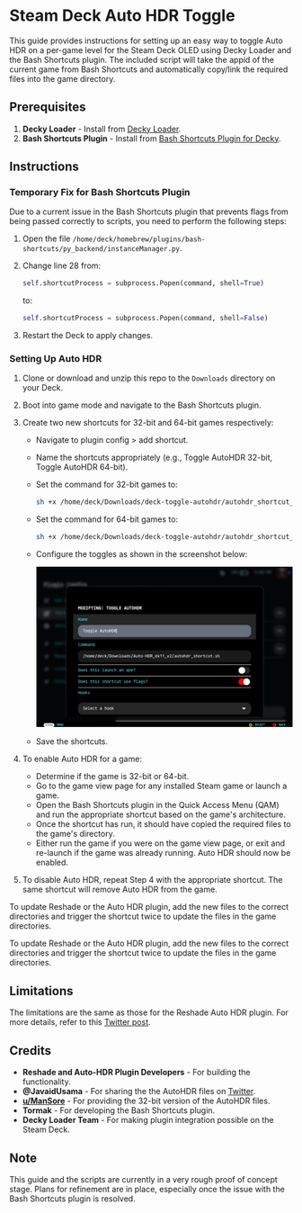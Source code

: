 # Steam Deck Auto HDR Toggle

This guide provides instructions for setting up an easy way to toggle Auto HDR on a per-game level for the Steam Deck OLED using Decky Loader and the Bash Shortcuts plugin.
The included script will take the appid of the current game from Bash Shortcuts and automatically copy/link the required files into the game directory.

## Prerequisites

1. **Decky Loader** - Install from [Decky Loader](https://decky.xyz/).
2. **Bash Shortcuts Plugin** - Install from [Bash Shortcuts Plugin for Decky](https://github.com/Tormak9970/bash-shortcuts).

## Instructions

### Temporary Fix for Bash Shortcuts Plugin

Due to a current issue in the Bash Shortcuts plugin that prevents flags from being passed correctly to scripts, you need to perform the following steps:

1. Open the file `/home/deck/homebrew/plugins/bash-shortcuts/py_backend/instanceManager.py`.
2. Change line 28 from:

    ```python
    self.shortcutProcess = subprocess.Popen(command, shell=True)
    ```

    to:

    ```python
    self.shortcutProcess = subprocess.Popen(command, shell=False)
    ```

3. Restart the Deck to apply changes.

### Setting Up Auto HDR

1. Clone or download and unzip this repo to the `Downloads` directory on your Deck.
2. Boot into game mode and navigate to the Bash Shortcuts plugin.
3. Create two new shortcuts for 32-bit and 64-bit games respectively:
   - Navigate to plugin config > add shortcut.
   - Name the shortcuts appropriately (e.g., Toggle AutoHDR 32-bit, Toggle AutoHDR 64-bit).
   - Set the command for 32-bit games to:

        ```bash
        sh +x /home/deck/Downloads/deck-toggle-autohdr/autohdr_shortcut_32bit.sh
        ```

   - Set the command for 64-bit games to:

        ```bash
        sh +x /home/deck/Downloads/deck-toggle-autohdr/autohdr_shortcut_64bit.sh
        ```

   - Configure the toggles as shown in the screenshot below:

     ![Configuration Screenshot](assets/screenshot_1.jpg)

   - Save the shortcuts.

4. To enable Auto HDR for a game:
   - Determine if the game is 32-bit or 64-bit.
   - Go to the game view page for any installed Steam game or launch a game.
   - Open the Bash Shortcuts plugin in the Quick Access Menu (QAM) and run the appropriate shortcut based on the game's architecture.
   - Once the shortcut has run, it should have copied the required files to the game's directory.
   - Either run the game if you were on the game view page, or exit and re-launch if the game was already running. Auto HDR should now be enabled.

5. To disable Auto HDR, repeat Step 4 with the appropriate shortcut. The same shortcut will remove Auto HDR from the game.

To update Reshade or the Auto HDR plugin, add the new files to the correct directories and trigger the shortcut twice to update the files in the game directories.

To update Reshade or the Auto HDR plugin, add the new files to the correct directories and trigger the shortcut twice to update the files in the game directories.

## Limitations

The limitations are the same as those for the Reshade Auto HDR plugin. For more details, refer to this [Twitter post](https://twitter.com/JavaidUsama/status/1763443358318428400).

## Credits

- **Reshade and Auto-HDR Plugin Developers** - For building the functionality.
- **@JavaidUsama** - For sharing the the AutoHDR files on [Twitter](https://twitter.com/JavaidUsama/status/1763443358318428400).
- **[u/ManSore](https://www.reddit.com/r/SteamDeck/comments/1b4dl1k/comment/kupo8b3/)** - For providing the 32-bit version of the AutoHDR files.
- **Tormak** - For developing the Bash Shortcuts plugin.
- **Decky Loader Team** - For making plugin integration possible on the Steam Deck.

## Note

This guide and the scripts are currently in a very rough proof of concept stage. Plans for refinement are in place, especially once the issue with the Bash Shortcuts plugin is resolved.
